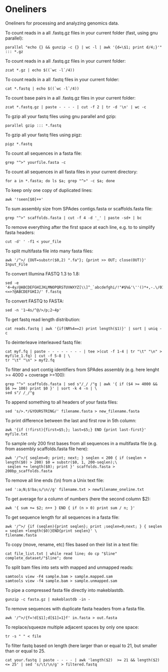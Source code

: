 # Oneliners
Oneliners for processing and analyzing genomics data.

To count reads in a all .fastq.gz files in your current folder (fast, using gnu parallel):

```
parallel "echo {} && gunzip -c {} | wc -l | awk '{d=\$1; print d/4;}'" ::: *.gz
```
To count reads in a all .fastq.gz files in your current folder:

```
zcat *.gz | echo $((`wc -l`/4))
```
To count reads in a all .fastq files in your current folder:
```
cat *.fastq | echo $((`wc -l`/4))
```
To count base pairs in a all .fastq.gz files in your current folder:
```
zcat *.fastq.gz | paste - - - - | cut -f 2 | tr -d '\n' | wc -c
```
To gzip all your fastq files using gnu parallel and gzip:
```
parallel gzip ::: *.fastq
```
To gzip all your fastq files using pigz:
```
pigz *.fastq
```
To count all sequences in a fasta file:
```
grep "^>" yourfile.fasta -c
```
To count all sequences in all fasta files in your current directory:
```
for a in *.fasta; do ls $a; grep "^>" -c $a; done
```
To keep only one copy of duplicated lines:
```
awk '!seen[$0]++'
```
To sum assembly size from SPAdes contigs.fasta or scaffolds.fasta file:
```
grep "^>" scaffolds.fasta | cut -f 4 -d '_' | paste -sd+ | bc
```
To remove everything after the first space at each line, e.g. to to simplify fasta headers:
```
cut -d' ' -f1 < your_file
```
To split multifasta file into many fasta files:
```
awk '/^>/ {OUT=substr($0,2) ".fa"}; {print >> OUT; close(OUT)}' Input_File
```
To convert Illumina FASTQ 1.3 to 1.8:
```
sed -e '4~4y/@ABCDEFGHIJKLMNOPQRSTUVWXYZ[\\]^_`abcdefghi/!"#$%&'\''()*+,-.\/0123456789:;<=>?@ABCDEFGHIJ/' f.fastq
```
To convert FASTQ to FASTA:
```
sed -n '1~4s/^@/>/p;2~4p'
```
To get fastq read length distribution:
```
cat reads.fastq | awk '{if(NR%4==2) print length($1)}' | sort | uniq -c
```
To deinterleave interleaved fastq file:
```
cat myf.fq | paste - - - - - - - - | tee >(cut -f 1-4 | tr "\t" "\n" > myfile_1.fq) | cut -f 5-8 | \
tr "\t" "\n" > myf2.fq
```
To filter and sort contig identifiers from SPAdes assembly (e.g. here lenght >= 4000 + coverage >=100):
```
grep "^>" scaffolds.fasta | sed s"/_/ /"g | awk '{ if ($4 >= 4000 && $6 >= 100) print $0 }' | sort -k 4 -n | \
sed s"/ /_/"g
```
To append something to all headers of your fasta files:
```
sed 's/>.*/&YOURSTRING/' filename.fasta > new_filename.fasta
```
To print difference between the last and first row in 5th column:
```
awk '{if (!first){first=$5;}; last=$5;} END {print last-first}' myfile.txt
```
To sample only 200 first bases from all sequences in a multifasta file (e.g. from assembly scaffolds.fasta file here):
```
awk '/^>/{ seqlen=0; print; next; } seqlen < 200 { if (seqlen + length($0) > 200) $0 = substr($0, 1, 200-seqlen);\
 seqlen += length($0); print }' scaffolds.fasta > 200bp_scaffolds.fasta
```
To remove all line ends (\n) from a Unix text file:
```
sed ':a;N;$!ba;s/\n//g' filename.txt > newfilename_oneline.txt
```
To get average for a column of numbers (here the second column $2):
```
awk '{ sum += $2; n++ } END { if (n > 0) print sum / n; }'
```
To get sequence length for all sequences in a fasta file:
```
awk '/^>/ {if (seqlen){print seqlen}; print ;seqlen=0;next; } { seqlen = seqlen +length($0)}END{print seqlen}' \
filename.fasta
```
To copy (move, rename, etc) files based on their list in a text file:
```
cat file_list.txt | while read line; do cp "$line" complete_dataset/"$line"; done
```
To split bam files into sets with mapped and unmapped reads:
```
samtools view -F4 sample.bam > sample.mapped.sam
samtools view -f4 sample.bam > sample.unmapped.sam
```
To pipe a compressed fasta file directly into makeblastdb.
```
gunzip -c fasta.gz | makeblastdb -in -
```
To remove sequences with duplicate fasta headers from a fasta file.
```
awk '/^>/{f=!d[$1];d[$1]=1}f' in.fasta > out.fasta
```
To replace/squeeze multiple adjacent spaces by only one space: 
```
tr -s " " < file
```
To filter fastq based on length (here larger than or equal to 21, but smaller than or equal to 25.
```
cat your.fastq | paste - - - - | awk 'length($2)  >= 21 && length($2) <= 25' | sed 's/\t/\n/g' > filtered.fastq
```
